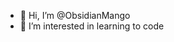 - 👋 Hi, I’m @ObsidianMango
- 👀 I’m interested in learning to code

<!---
ObsidianMango/ObsidianMango is a ✨ special ✨ repository because its `README.md` (this file) appears on your GitHub profile.
You can click the Preview link to take a look at your changes.
--->
